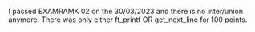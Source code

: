I passed EXAMRAMK 02 on the 30/03/2023 and there is no inter/union anymore.
There was only either ft_printf OR get_next_line for 100 points.